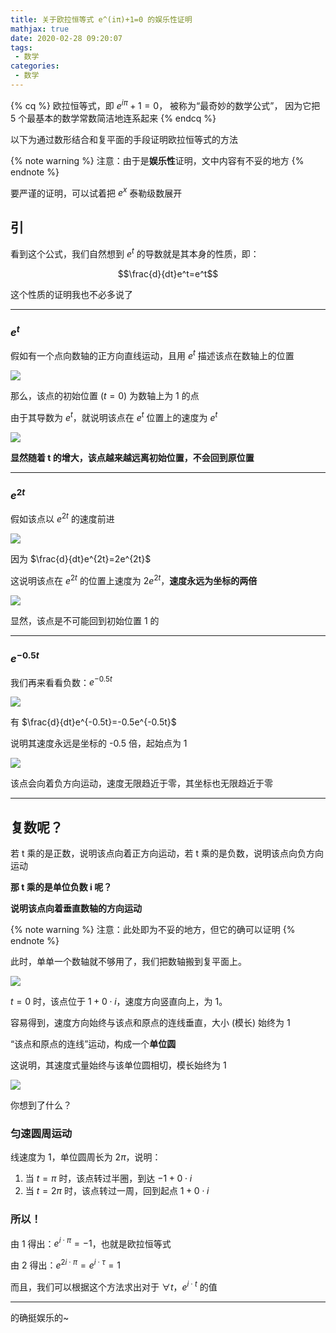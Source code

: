 ```yaml
---
title: 关于欧拉恒等式 e^(iπ)+1=0 的娱乐性证明
mathjax: true
date: 2020-02-28 09:20:07
tags:
 - 数学
categories:
 - 数学
---
```


<!-- placeholder -->

{% cq %} 欧拉恒等式，即 $e^{i\pi}+1=0$，
被称为“最奇妙的数学公式”，
因为它把 5 个最基本的数学常数简洁地连系起来 {% endcq %}

以下为通过数形结合和复平面的手段证明欧拉恒等式的方法

{% note warning %}
注意：由于是**娱乐性**证明，文中内容有不妥的地方
{% endnote %}

要严谨的证明，可以试着把 $e^x$ 泰勒级数展开

<!-- more -->

## 引

看到这个公式，我们自然想到 $e^t$ 的导数就是其本身的性质，即：

$$\frac{d}{dt}e^t=e^t$$

这个性质的证明我也不必多说了

---

### $e^t$

假如有一个点向数轴的正方向直线运动，且用 $e^t$ 描述该点在数轴上的位置

![](https://cdn.xecades.xyz/image/EulerIdentity-pic1.png)

那么，该点的初始位置 ($t=0$) 为数轴上为 1 的点

由于其导数为 $e^t$，就说明该点在 $e^t$ 位置上的速度为 $e^t$

![](https://cdn.xecades.xyz/image/EulerIdentity-pic2.gif)

**显然随着 t 的增大，该点越来越远离初始位置，不会回到原位置**

---

### $e^{2t}$

假如该点以 $e^{2t}$ 的速度前进

![](https://cdn.xecades.xyz/image/EulerIdentity-pic3.png)

因为 $\frac{d}{dt}e^{2t}=2e^{2t}$

这说明该点在 $e^{2t}$ 的位置上速度为 $2e^{2t}$，**速度永远为坐标的两倍**

![](https://cdn.xecades.xyz/image/EulerIdentity-pic4.gif)

显然，该点是不可能回到初始位置 1 的

---

### $e^{-0.5t}$

我们再来看看负数：$e^{-0.5t}$

![](https://cdn.xecades.xyz/image/EulerIdentity-pic5.png)

有 $\frac{d}{dt}e^{-0.5t}=-0.5e^{-0.5t}$

说明其速度永远是坐标的 -0.5 倍，起始点为 1

![](https://cdn.xecades.xyz/image/EulerIdentity-pic6.gif)

该点会向着负方向运动，速度无限趋近于零，其坐标也无限趋近于零

---

## 复数呢？

若 t 乘的是正数，说明该点向着正方向运动，若 t 乘的是负数，说明该点向负方向运动

**那 t 乘的是单位负数 i 呢？**

**说明该点向着垂直数轴的方向运动**

{% note warning %}
注意：此处即为不妥的地方，但它的确可以证明
{% endnote %}

此时，单单一个数轴就不够用了，我们把数轴搬到复平面上。

![](https://cdn.xecades.xyz/image/EulerIdentity-pic7.png)

$t=0$ 时，该点位于 $1+0\cdot i$，速度方向竖直向上，为 1。

容易得到，速度方向始终与该点和原点的连线垂直，大小 (模长) 始终为 1

“该点和原点的连线”运动，构成一个**单位圆**

这说明，其速度式量始终与该单位圆相切，模长始终为 1

![](https://cdn.xecades.xyz/image/EulerIdentity-pic8.gif)

你想到了什么？

### 匀速圆周运动

线速度为 1，单位圆周长为 $2\pi$，说明：

1. 当 $t=\pi$ 时，该点转过半圈，到达 $-1+0\cdot i$
2. 当 $t=2\pi$ 时，该点转过一周，回到起点 $1+0\cdot i$

### 所以！

由 1 得出：$e^{i\cdot\pi}=-1$，也就是欧拉恒等式

由 2 得出：$e^{2i\cdot\pi}=e^{i\cdot\tau}=1$

而且，我们可以根据这个方法求出对于 $\forall t$，$e^{i\cdot t}$ 的值

---

的确挺娱乐的~